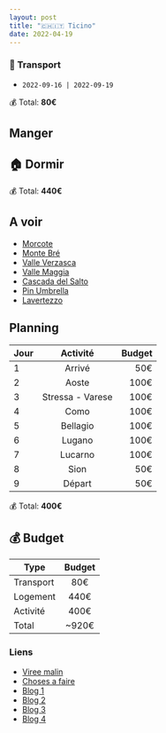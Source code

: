 ```yaml
---
layout: post
title: "🇨🇭🇮🇹 Ticino"
date: 2022-04-19
---
```


### 🚙 Transport

- `2022-09-16 | 2022-09-19`

💰 Total: **80€**

## Manger

## 🏠 Dormir

💰 Total: **440€**

## A voir

- [Morcote](https://goo.gl/maps/fHfHfZVB7avFHQMQ8)
- [Monte Bré](https://www.getyourguide.com/lugano-l2524/lugano-45-hour-monte-bre-visit-w-funicular-ride-t279462/)
- [Valle Verzasca](https://www.alltrails.com/explore/map/val-verzasca--8)
- [Valle Maggia](https://www.alltrails.com/trail/switzerland/ticino/valle-del-salto-via-maggia)
- [Cascada del Salto](https://goo.gl/maps/GaApW4B3mLLpXLo69)
- [Pin Umbrella](https://goo.gl/maps/MrWVxbtCzqPt7EZa8)
- [Lavertezzo](https://goo.gl/maps/YUTCpKccmhnxZABa8)


## Planning

| Jour   |      Activité      |  Budget |
|----------|:-------------:|------:|
| 1 |  Arrivé | 50€ |
| 2 |  Aoste | 100€ |
| 3 |  Stressa - Varese | 100€ |
| 4 |  Como | 100€ |
| 5 |  Bellagio | 100€ |
| 6 |  Lugano | 100€ |
| 7 |  Lucarno | 100€ |
| 8 |  Sion | 50€ |
| 9 |  Départ | 50€ |

💰 Total: **400€**

## 💰 Budget

| Type   |      Budget      |
|----------|:-------------:|
| Transport | 80€ |
| Logement | 440€ |
| Activité | 400€ |
| Total |  ~920€  |

### Liens

- [Viree malin](https://www.viree-malin.fr/visite-guidee-lac-come-en-francais/)
- [Choses a faire](https://goo.gl/maps/GZbLY6PEpu8NofMW9)
- [Blog 1](https://www.carnetdescapades.com/europe/suisse/visiter-lugano-que-faire.html)
- [Blog 2](https://www.madame-oreille.com/lugano-que-voir-que-faire-1)
- [Blog 3](https://www.royalchill.com/2018/06/22/lac-de-come-et-environs-que-voir-que-faire)
- [Blog 4](https://www.novo-monde.com/tessin-suisse-verzasca-locarno-lugano/)
